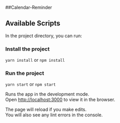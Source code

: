 ##Calendar-Reminder

## Available Scripts

In the project directory, you can run:

### Install the project

`yarn install` or `npm install`

### Run the project

`yarn start` or `npm start`

Runs the app in the development mode.<br>
Open [http://localhost:3000](http://localhost:3000) to view it in the browser.

The page will reload if you make edits.<br>
You will also see any lint errors in the console.
